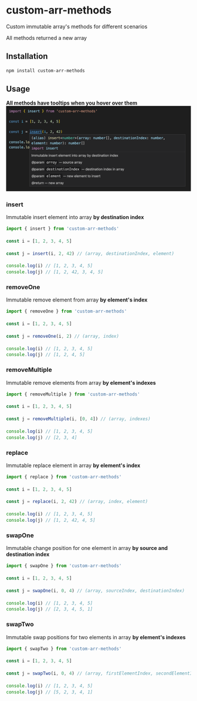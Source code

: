 # custom-arr-methods

Custom immutable array's methods for different scenarios

All methods returned a new array

## Installation

```bash
npm install custom-arr-methods
```

## Usage

**All methods have tooltips when you hover over them**
![tooltips-example](/src/assets/Demo-1.png)

### insert

Immutable insert element into array **by destination index**

```javascript
import { insert } from 'custom-arr-methods'

const i = [1, 2, 3, 4, 5]

const j = insert(i, 2, 42) // (array, destinationIndex, element)

console.log(i) // [1, 2, 3, 4, 5]
console.log(j) // [1, 2, 42, 3, 4, 5]
```

### removeOne

Immutable remove element from array **by element's index**

```javascript
import { removeOne } from 'custom-arr-methods'

const i = [1, 2, 3, 4, 5]

const j = removeOne(i, 2) // (array, index)

console.log(i) // [1, 2, 3, 4, 5]
console.log(j) // [1, 2, 4, 5]
```

### removeMultiple

Immutable remove elements from array **by element's indexes**

```javascript
import { removeMultiple } from 'custom-arr-methods'

const i = [1, 2, 3, 4, 5]

const j = removeMultiple(i, [0, 4]) // (array, indexes)

console.log(i) // [1, 2, 3, 4, 5]
console.log(j) // [2, 3, 4]
```

### replace

Immutable replace element in array **by element's index**

```javascript
import { replace } from 'custom-arr-methods'

const i = [1, 2, 3, 4, 5]

const j = replace(i, 2, 42) // (array, index, element)

console.log(i) // [1, 2, 3, 4, 5]
console.log(j) // [1, 2, 42, 4, 5]
```

### swapOne

Immutable change position for one element in array **by source and destination index**

```javascript
import { swapOne } from 'custom-arr-methods'

const i = [1, 2, 3, 4, 5]

const j = swapOne(i, 0, 4) // (array, sourceIndex, destinationIndex)

console.log(i) // [1, 2, 3, 4, 5]
console.log(j) // [2, 3, 4, 5, 1]
```

### swapTwo

Immutable swap positions for two elements in array **by element's indexes**

```javascript
import { swapTwo } from 'custom-arr-methods'

const i = [1, 2, 3, 4, 5]

const j = swapTwo(i, 0, 4) // (array, firstElementIndex, secondElementIndex)

console.log(i) // [1, 2, 3, 4, 5]
console.log(j) // [5, 2, 3, 4, 1]
```
